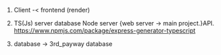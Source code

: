 1. Client -< frontend (render)

2. TS(Js) server database Node server {web server -> main project.}API.
https://www.npmjs.com/package/express-generator-typescript

3. database -> 3rd_payway database
